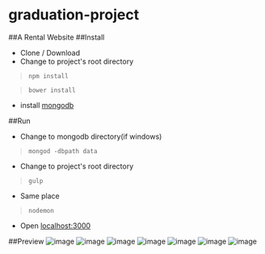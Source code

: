 graduation-project
==================
##A Rental Website
##Install
 - Clone / Download
 - Change to project's root directory
 

> `npm install`

> `bower install`

  - install [mongodb](http://www.mongodb.org/downloads)
  
##Run
- Change to mongodb directory(if windows)

> `mongod -dbpath data`

 - Change to project's root directory
 
> `gulp`

 - Same place
 
> `nodemon`

 

- Open [localhost:3000](localhost:3000)

##Preview
![image](https://github.com/L-x-C/graduation-project/blob/master/preview/a.png)
![image](https://github.com/L-x-C/graduation-project/blob/master/preview/b.png)
![image](https://github.com/L-x-C/graduation-project/blob/master/preview/c.png)
![image](https://github.com/L-x-C/graduation-project/blob/master/preview/d.png)
![image](https://github.com/L-x-C/graduation-project/blob/master/preview/e.png)
![image](https://github.com/L-x-C/graduation-project/blob/master/preview/f.png)
![image](https://github.com/L-x-C/graduation-project/blob/master/preview/g.png)
